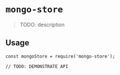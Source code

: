 # `mongo-store`

> TODO: description

## Usage

```
const mongoStore = require('mongo-store');

// TODO: DEMONSTRATE API
```
